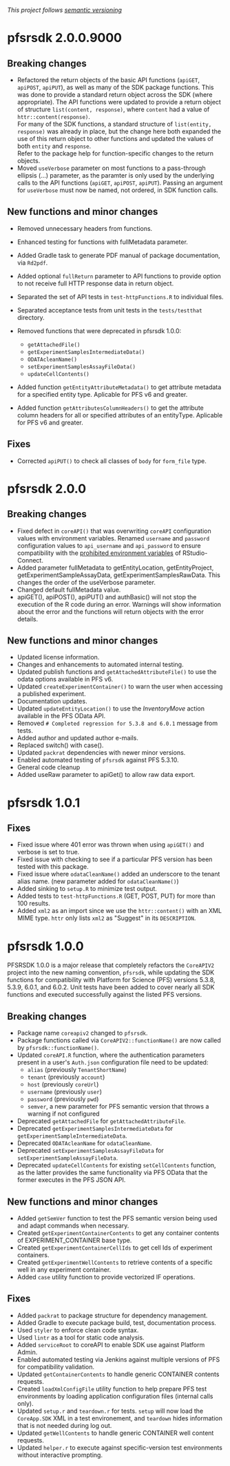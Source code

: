 <!---
 (Keep the following line at the top of this document)
--->
*This project follows [semantic versioning](https://semver.org/)*
<!---
[//]: # (Use the commented section below for news on each release)
[//]: # (# pfsrsdk x.x.x.9000)
[//]: # ( )
[//]: # (## Breaking changes)
[//]: # ( )
[//]: # (## New functions and minor changes)
[//]: # ( )
[//]: # (## Fixes)
--->

# pfsrsdk 2.0.0.9000

## Breaking changes

* Refactored the return objects of the basic API functions (`apiGET`, `apiPOST`,
  `apiPUT`), as well as many of the SDK package functions. This was done to 
  provide a standard return object across the SDK (where appropriate).
  The API functions were updated to provide a return object of structure 
  `list(content, response)`, where `content` had a value of
  `httr::content(response)`.  
  For many of the SDK functions, a standard structure of
  `list(entity, response)` was already in place, but the change here both
  expanded the use of this return object to other functions and updated the 
  values of both `entity` and `response`.  
  Refer to the package help for function-specific changes to the return objects.
* Moved `useVerbose` parameter on most functions to a pass-through ellipsis
  (...) parameter, as the paramter is only used by the underlying calls to the
  API functions (`apiGET`, `apiPOST`, `apiPUT`). Passing an argument for
  `useVerbose` must now be named, not ordered, in SDK function calls.

## New functions and minor changes
* Removed unnecessary headers from functions.
* Enhanced testing for functions with fullMetadata parameter.

* Added Gradle task to generate PDF manual of package documentation, via
  `Rd2pdf`.
* Added optional `fullReturn` parameter to API functions to provide option to
  not receive full HTTP response data in return object.
* Separated the set of API tests in `test-httpFunctions.R` to individual files.
* Separated acceptance tests from unit tests in the `tests/testthat` directory.
* Removed functions that were deprecated in pfsrsdk 1.0.0:
  * `getAttachedFile()`
  * `getExperimentSamplesIntermediateData()`
  * `ODATAcleanName()`
  * `setExperimentSamplesAssayFileData()`
  * `updateCellContents()`
* Added function `getEntityAttributeMetadata()` to get attribute metadata for a specified entity type. Aplicable for PFS v6 and greater.
* Added function `getAttributesColumnHeaders()` to get the attribute column headers for all or specified attributes of an entityType. Aplicable for PFS v6 and greater.
  

## Fixes

* Corrected `apiPUT()` to check all classes of `body` for `form_file` type.

# pfsrsdk 2.0.0

## Breaking changes

* Fixed defect in `coreAPI()` that was overwriting `coreAPI` configuration
  values with environment variables. Renamed `username` and `password`
  configuration values to `api_username` and `api_password` to ensure
  compatibility with the [prohibited environment variables](https://docs.rstudio.com/connect/admin/appendix-configuration.html#Applications.Settings)
  of RStudio-Connect.
* Added parameter fullMetadata to getEntityLocation, getEntityProject,
  getExperimentSampleAssayData, getExperimentSamplesRawData. This changes the
  order of the useVerbose parameter.
* Changed default fullMetadata value.
* apiGET(), apiPOST(), apiPUT() and authBasic() will not stop the execution of 
  the R code during an error. Warnings will show information about the error and
  the functions will return objects with the error details.

## New functions and minor changes

* Updated license information.
* Changes and enhancements to automated internal testing.
* Updated publish functions and `getAttachedAttributeFile()` to use the odata
options available in PFS v6. 
* Updated `createExperimentContainer()` to warn the user when accessing a
published experiment.
* Documentation updates.
* Updated `updateEntityLocation()` to use the *InventoryMove* action available
  in the PFS OData API.
* Removed `# Completed regression for 5.3.8 and 6.0.1` message from tests.  
* Added author and updated author e-mails.
* Replaced switch() with case().
* Updated `packrat` dependencies with newer minor versions.
* Enabled automated testing of `pfsrsdk` against PFS 5.3.10.
* General code cleanup
* Added useRaw parameter to apiGet() to allow raw data export.

# pfsrsdk 1.0.1

## Fixes

* Fixed issue where 401 error was thrown when using `apiGET()` and verbose is
  set to true.
* Fixed issue with checking to see if a particular PFS version has been tested
  with this package.
* Fixed issue where `odataCleanName()` added an underscore to the tenant alias
  name. (new parameter added for `odataCleanName()`)
* Added sinking to `setup.R` to minimize test output.
* Added tests to `test-httpFunctions.R` (GET, POST, PUT) for more than 100
  results.
* Added `xml2` as an import since we use the `httr::content()` with an XML MIME
  type. `httr` only lists `xml2` as "Suggest" in its `DESCRIPTION`.

# pfsrsdk 1.0.0

PFSRSDK 1.0.0 is a major release that completely refactors the `CoreAPIV2`
project into the new naming convention, `pfsrsdk`, while updating the SDK
functions for compatibility with Platform for Science (PFS) versions 5.3.8,
5.3.9, 6.0.1, and 6.0.2. Unit tests have been added to cover nearly all SDK
functions and executed successfully against the listed PFS versions.

## Breaking changes

* Package name `coreapiv2` changed to `pfsrsdk`.
* Package functions called via `CoreAPIV2::functionName()` are now called by
  `pfsrsdk::functionName()`.
* Updated `coreAPI.R` function, where the authentication parameters present in a
  user's `Auth.json` configuration file need to be updated:
  * `alias` (previously `TenantShortName`)
  * `tenant` (previously `account`)
  * `host` (previously `coreUrl`)
  * `username` (previously `user`)
  * `password` (previously `pwd`)
  * `semver`, a new parameter for PFS semantic version that throws a warning if
    not configured
* Deprecated `getAttachedFile` for `getAttachedAttributeFile`.
* Deprecated `getExperimentSamplesIntermediateData` for
  `getExperimentSampleIntermediateData`.
* Deprecated `ODATAcleanName` for `odataCleanName`.
* Deprecated `setExperimentSamplesAssayFileData` for
  `setExperimentSampleAssayFileData`.
* Deprecated `updateCellContents` for existing `setCellContents` function, as
  the latter provides the same functionality via PFS OData that the former
  executes in the PFS JSON API.

## New functions and minor changes

* Added `getSemVer` function to test the PFS semantic version being used and
  adapt commands when necessary.
* Created `getExperimentContainerContents` to get any container contents of
  EXPERIMENT_CONTAINER base type.
* Created `getExperimentContainerCellIds` to get cell Ids of experiment
  containers.
* Created `getExperimentWellContents` to retrieve contents of a specific well in
  any experiment container.
* Added `case` utility function to provide vectorized IF operations.

## Fixes

* Added `packrat` to package structure for dependency management.
* Added Gradle to execute package build, test, documentation process.
* Used `styler` to enforce clean code syntax.
* Used `lintr` as a tool for static code analysis.
* Added `serviceRoot` to coreAPI to enable SDK use against Platform Admin.
* Enabled automated testing via Jenkins against multiple versions of PFS for
  compatibility validation.
* Updated `getContainerContents` to handle generic CONTAINER contents requests.
* Created `loadXmlConfigFile` utility function to help prepare PFS test
  environments by loading application configuration files (internal calls only).
* Updated `setup.r` and `teardown.r` for tests. `setup` will now load the
  `CoreApp.SDK` XML in a test environement, and `teardown` hides information
  that is not needed during log out. 
* Updated `getWellContents` to handle generic CONTAINER well content requests.
* Updated `helper.r` to execute against specific-version test environments
  without interactive prompting.
